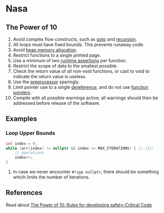 # Nasa

## The Power of 10

1. Avoid complex flow constructs, such as [goto](https://en.wikipedia.org/wiki/Goto "Goto") and [recursion](https://en.wikipedia.org/wiki/Recursion_(computer_science) "Recursion (computer science)").
2. All loops must have fixed bounds. This prevents runaway code.
3. Avoid [heap memory allocation](https://en.wikipedia.org/wiki/Memory_management#DYNAMIC "Memory management").
4. Restrict functions to a single printed page.
5. Use a minimum of two [runtime assertions](https://en.wikipedia.org/wiki/Assertion_(software_development)#Assertions_for_run-time_checking "Assertion (software development)") per function.
6. Restrict the scope of data to the smallest possible.
7. Check the return value of all non-void functions, or cast to void to indicate the return value is useless.
8. Use the [preprocessor](https://en.wikipedia.org/wiki/Preprocessor "Preprocessor") sparingly.
9. Limit pointer use to a single [dereference](https://en.wikipedia.org/wiki/Dereference_operator "Dereference operator"), and do not use [function pointers](https://en.wikipedia.org/wiki/Function_pointer "Function pointer").
10. Compile with all possible warnings active; all warnings should then be addressed before release of the software.

## Examples

### Loop Upper Bounds

```cpp
int index = 0;
while (arr[index] != nullptr && index <= MAX_ITERATIONS) { // (1)!
	// operations
	index++;
}
```

1. In case we never encounter `#!cpp nullptr`, there should be something which limits the number of iterations.

## References

Read about [The Power of 10: Rules for developing safety-Critical Code](https://en.wikipedia.org/wiki/The_Power_of_10:_Rules_for_Developing_Safety-Critical_Code)